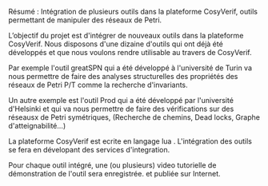 Résumé : Intégration de plusieurs outils dans la plateforme CosyVerif, outils permettant de manipuler des réseaux de Petri.

L’objectif du projet est d'intégrer de nouveaux outils dans la plateforme CosyVerif.
Nous disposons d'une dizaine d'outils qui ont déjà été développés et que nous voulons rendre utilisable au travers de CosyVerif.

Par exemple l'outil greatSPN qui a été développé à l'université de Turin va nous permettre de faire des analyses structurelles des propriétés des réseaux de Petri P/T
  comme la recherche d'invariants.

Un autre exemple est l'outil Prod qui a été développé par l'université d'Helsinki et qui va nous permettre de faire
 des vérifications sur des réseausx de Petri symétriques, (Recherche de chemins, Dead locks, Graphe d'atteignabilité...)

La plateforme CosyVerif est ecrite en langage lua . L'intégration des outils se fera en dévelopant des services d'integration.

Pour chaque outil intégré, une (ou plusieurs) video tutorielle de démonstration de l'outil sera enregistrée. et publiée sur Internet.


